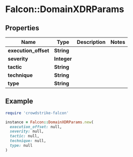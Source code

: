 # Falcon::DomainXDRParams

## Properties

| Name | Type | Description | Notes |
| ---- | ---- | ----------- | ----- |
| **execution_offset** | **String** |  |  |
| **severity** | **Integer** |  |  |
| **tactic** | **String** |  |  |
| **technique** | **String** |  |  |
| **type** | **String** |  |  |

## Example

```ruby
require 'crowdstrike-falcon'

instance = Falcon::DomainXDRParams.new(
  execution_offset: null,
  severity: null,
  tactic: null,
  technique: null,
  type: null
)
```

